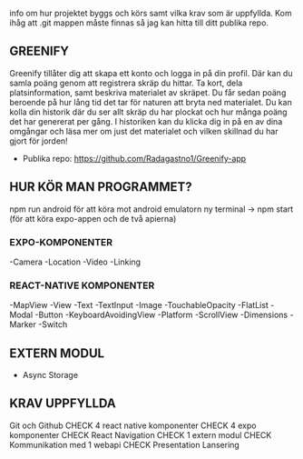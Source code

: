 info om hur projektet byggs och körs samt vilka krav som är uppfyllda. Kom ihåg att .git
mappen måste finnas så jag kan hitta till ditt publika repo.

## GREENIFY

Greenify tillåter dig att skapa ett konto och logga in på din profil.
Där kan du samla poäng genom att registrera skräp du hittar. Ta kort, dela platsinformation, samt beskriva materialet av skräpet. Du får sedan poäng beroende på hur lång tid det tar för naturen att bryta ned materialet.
Du kan kolla din historik där du ser allt skräp du har plockat och hur många poäng det har genererat per gång.
I historiken kan du klicka dig in på en av dina omgångar och läsa mer om just det materialet och vilken skillnad du har gjort för jorden!

- Publika repo: https://github.com/Radagastno1/Greenify-app

## HUR KÖR MAN PROGRAMMET?

npm run android för att köra mot android emulatorn
ny terminal -> npm start (för att köra expo-appen och de två apierna)

### EXPO-KOMPONENTER

-Camera
-Location
-Video
-Linking

### REACT-NATIVE KOMPONENTER

-MapView
-View
-Text
-TextInput
-Image
-TouchableOpacity
-FlatList
-Modal
-Button
-KeyboardAvoidingView
-Platform
-ScrollView
-Dimensions
-Marker
-Switch

## EXTERN MODUL

- Async Storage

## KRAV UPPFYLLDA

Git och Github CHECK
4 react native komponenter CHECK
4 expo komponenter CHECK
React Navigation CHECK
1 extern modul CHECK
Kommunikation med 1 webapi CHECK
Presentation
Lansering
